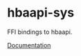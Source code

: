 # hbaapi-sys #
FFI bindings to hbaapi.

[Documentation](https://retep998.github.io/doc/hbaapi-sys/)
